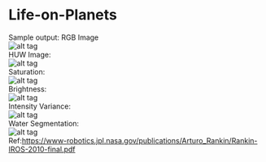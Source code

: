 # Life-on-Planets


Sample output:
RGB Image<br>
![alt tag](https://image.ibb.co/iN1b6Q/image_brown.png)<br>
HUW Image:<br>
![alt tag](https://image.ibb.co/h7Pk0k/hueimage.png)<br>
Saturation:<br>
![alt tag](https://image.ibb.co/h7Pk0k/hueimage.png)<br>
Brightness:<br>
![alt tag](https://image.ibb.co/dm8HD5/Brightnessimage.png)<br>
Intensity Variance:<br>
![alt tag](https://image.ibb.co/b4CYmQ/Intensityvar.png)<br>
Water Segmentation:<br>
![alt tag](https://s29.postimg.org/m99p233on/Capture.png)<br>
Ref:https://www-robotics.jpl.nasa.gov/publications/Arturo_Rankin/Rankin-IROS-2010-final.pdf
